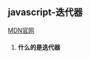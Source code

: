 ## javascript-迭代器

[MDN官网](https://developer.mozilla.org/zh-CN/docs/Web/JavaScript/Reference/Iteration_protocols)

1. #### 什么的是迭代器

   